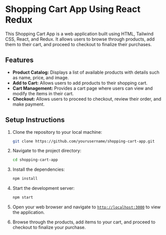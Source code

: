 # Shopping Cart App Using React Redux

This Shopping Cart App is a web application built using HTML, Tailwind CSS, React, and Redux. It allows users to browse through products, add them to their cart, and proceed to checkout to finalize their purchases.

## Features

- **Product Catalog:** Displays a list of available products with details such as name, price, and image.
- **Add to Cart:** Allows users to add products to their shopping cart.
- **Cart Management:** Provides a cart page where users can view and modify the items in their cart.
- **Checkout:** Allows users to proceed to checkout, review their order, and make payment.

## Setup Instructions

1. Clone the repository to your local machine:
    ```sh
    git clone https://github.com/yourusername/shopping-cart-app.git
    ```

2. Navigate to the project directory:
    ```sh
    cd shopping-cart-app
    ```

3. Install the dependencies:
    ```sh
    npm install
    ```

4. Start the development server:
    ```sh
    npm start
    ```

5. Open your web browser and navigate to [`http://localhost:3000`](http://localhost:3000) to view the application.

6. Browse through the products, add items to your cart, and proceed to checkout to finalize your purchase.
